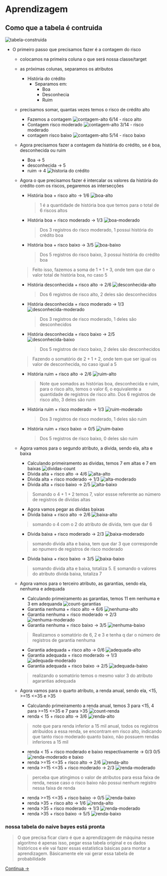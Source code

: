 # Aprendizagem

## Como que a tabela é contruida

![tabela-construida](img/tab-construida.png)

- O primeiro passo que precisamos fazer é a contagem do risco
  - colocamos na primeira coluna o que será nossa classe/target
  - as próximas colunas, separamos os atributos
    - História do crédito
      - Separamos em:
        - Boa
        - Desconhecia
        - Ruim
  - precisamos somar, quantas vezes temos o risco de crédito alto
    - Fazemos a contagem
![contagem-alto](img/contagem-alto.png)
         6/14 - risco alto
    - Contagem risco moderado
![contagem-alto](img/contagem-moderado.png)
         3/14 - risco moderado
    - contagem risco baixo
![contagem-alto](img/contagem-baixo.png)
         5/14 - risco baixo
  - Agora precisamos fazer a contagem da história do crédito, se é boa, desconhecida ou ruim
    - Boa $\rightarrow$ 5
    - desconhecida $\rightarrow$ 5
    - ruim $\rightarrow$ 4
    ![historia do crédito](img/historia-credito-cont.png)
  - Agora o que precisamos fazer é intercalar os valores da história do crédito com os riscos, pegaremos as intersecções
    - História boa + risco alto $\rightarrow$ 1/6
    ![boa-alto](img/boa-alto.png)
      > 1 é a quantidade de história boa que temos para o total de 6 riscos altos
    - História boa + risco moderado $\rightarrow$ 1/3
    ![boa-moderado](img/boa-moderado.png)
      > Dos 3 registros do risco moderado, 1 possui história do crédito boa
    - História boa + risco baixo $\rightarrow$ 3/5
    ![boa-baixo](img/boa-baixo.png)
      > Dos 5 registros do risco baixo, 3 possui história do crédito boa
    > Feito isso, fazemos a soma de $1 + 1 + 3$, onde tem que dar o valor total de história boa, no caso 5
    - História desconhecida + risco alto $\rightarrow$ 2/6
    ![desconhecida-alto](img/desconhecida-alto.png)
      > Dos 6 registros de risco alto, 2 deles são desconhecidos
    - História desconhecida + risco moderado
    $\rightarrow$ 1/3
    ![desconhecida-moderado](img/desconhecida-moderado.png)
      > Dos 3 registros de risco moderado, 1 deles são desconhecidos
    - História desconhecida + risco baixo
    $\rightarrow$ 2/5
    ![desconhecida-baixo](img/desconhecida-baixo.png)
      > Dos 5 registros de risco baixo, 2 deles são desconhecidos
    > Fazendo o somatório de $2+1+2$, onde tem que ser igual os valor de desconhecida, no caso igual a 5
    - História ruim + risco alto $\rightarrow$ 2/6
    ![ruim-alto](img/ruim-alto.png)
      > Note que somados as histórias boa, desconhecida e ruim, para o risco alto, temos o valor 6, o equivalente a quantidade de registros de risco alto. Dos 6 registros de risco alto, 3 deles são ruim
    - História ruim + risco moderado $\rightarrow$ 1/3
    ![ruim-moderado](img/ruim-moderado.png)
      > Dos 3 registros de risco moderado, 1 deles são ruim
    - História ruim + risco baixo $\rightarrow$ 0/5
    ![ruim-baixo](img/ruim-baixo.png)
      > Dos 5 registros de risco baixo, 0 deles são ruim

  - Agora vamos para o segundo atributo, a dívida, sendo ela, alta e baixa
    - Calculando primeiramento as dividas, temos 7 em altas e 7 em baixas
    ![dividas-count](img/divida-count.png)
    - Dívida alta + risco alto $\rightarrow$ 4/6
    ![alta-alto](img/alta-alto.png)
    - Dívida alta + risco moderado $\rightarrow$ 1/3
    ![alta-moderado](img/alta-moderado.png)
    - Dívida alta + risco baixo $\rightarrow$ 2/5
    ![alta-baixo](img/alta-baixo.png)
    > Somando o $4+1+2$ temos 7, valor essse referente ao número de registros de dívidas altas
    - Agora vamos pegar as dívidas baixas
    - Dívida baixa + risco alto $\rightarrow$ 2/6
    ![baixa-alto](img/baixa-alto.png)
    > somando o 4 com o 2 do atributo de dívida, tem que dar 6
    - Dívida baixa + risco moderado $\rightarrow$ 2/3
    ![baixa-moderado](img/baixa-moderado.png)
    > somando dívida alta e baixa, tem que dar 3 que corresponde ao npumero de registros de risco moderado
    - Dívida baixa + risco baixo $\rightarrow$ 3/5
    ![baixa-baixo](img/baixa-baixo.png)
    > somando dívida alta e baixa, totaliza 5. E somando o valores do atributo dívida baixa, totaliza 7
  - Agora vamos para o terceiro atributo, as garantias, sendo ela, nenhuma e adequada
    - Calculando primeiramento as garantias, temos 11 em nenhuma e 3 em adequanda
    ![count-garantias](img/count-garantia.png)
    - Garantia nenhuma + risco alto $\rightarrow$ 6/6
    ![nenhuma-alto](img/nenhuma-alto.png)
    - Garantia nenhuma + risco moderado $\rightarrow$ 2/3
    ![nenhuma-moderado](img/nenhuma-moderado.png)
    - Garantia nenhuma + risco baixo $\rightarrow$ 3/5
    ![nenhuma-baixo](img/nenhuma-baixo.png)
    > Realizamos o somatório de 6, 2 e 3 e tenha q dar o número de registros de garantia nenhuma
    - Garantia adequada + risco alto $\rightarrow$ 0/6
    ![adequada-alto](img/adequada-alto.png)
    - Garantia adequada + risco moderado $\rightarrow$ 1/3
    ![adequada-moderado](img/adequada-moderado.png)
    - Garantia adequada + risco baixo $\rightarrow$ 2/5
    ![adequada-baixo](img/adequada-baixo.png)
    > realizando o somatório temos o mesmo valor 3 do atributo agarantias adequada
  - Agora vamos para o quarto atributo, a renda anual, sendo ela, <15, >=15 <=35 e >35
    - Calculando primeiramento a renda anual, temos 3 para <15, 4 para >=15 <=35 e 7 para >35
    ![count-renda](img/count-renda.png)
    - renda < 15 + risco alto $\rightarrow$ 3/6
    ![renda-alto](img/renda1-alto.png)
    > note que para renda inferior a 15 mil anual, todos os registros atribuidos a essa renda, se encontram em risco alto, indicando que tanto risco moderado quanto baixo, não possuem rendas inferiores a 15 mil
    - renda < 15 + risco moderado e baixo respectivamente $\rightarrow$ 0/3 0/5
    ![renda-moderado e baixo](img/renda1-mode-baixo.png)
    - renda >=15 <=35 + risco alto $\rightarrow$ 2/6
    ![renda-alto](img/renda2-alto.png)
    - renda >=15 <=35 + risco moderado $\rightarrow$ 2/3
    ![renda-moderado](img/renda2-moderado.png)
    > perceba que atingimos o valor de atributos para essa faixa de renda, nesse caso o risco baixo não possui nenhum registro nessa faixa de renda
    - renda >=15 <=35 + risco baixo $\rightarrow$ 0/5
    ![renda-baixo](img/renda2-baixo.png)
    - renda >35 + risco alto $\rightarrow$ 1/6
    ![renda-alto](img/renda3-alto.png)
    - renda >35 + risco moderado $\rightarrow$ 1/3
    ![renda-moderado](img/renda3-moderado.png)
    - renda >35 + risco baixo $\rightarrow$ 5/5
    ![renda-baixo](img/renda3-baixo.png)

### nossa tabela do naive bayes está pronta

> O que precisa ficar claro é que a aprendizagem de máquina nesse algoritmo é apenas isso, pegar essa tabela original e os dados históricos e ele vai fazer essas estatística básicas para montar a aprendizagem. Básicamente ele vai gerar essa tabela de probabilidade

[Continua $\rightarrow$](3%20-%20classifica%C3%A7%C3%A3o.md)
